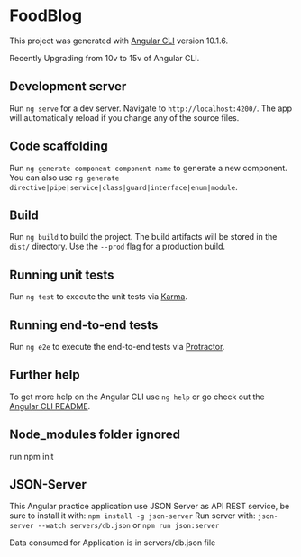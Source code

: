 # FoodBlog

This project was generated with [Angular CLI](https://github.com/angular/angular-cli) version 10.1.6.

Recently Upgrading from 10v to 15v of Angular CLI.

## Development server

Run `ng serve` for a dev server. Navigate to `http://localhost:4200/`. The app will automatically reload if you change any of the source files.

## Code scaffolding

Run `ng generate component component-name` to generate a new component. You can also use `ng generate directive|pipe|service|class|guard|interface|enum|module`.

## Build

Run `ng build` to build the project. The build artifacts will be stored in the `dist/` directory. Use the `--prod` flag for a production build.

## Running unit tests

Run `ng test` to execute the unit tests via [Karma](https://karma-runner.github.io).

## Running end-to-end tests

Run `ng e2e` to execute the end-to-end tests via [Protractor](http://www.protractortest.org/).

## Further help

To get more help on the Angular CLI use `ng help` or go check out the [Angular CLI README](https://github.com/angular/angular-cli/blob/master/README.md).

## Node_modules folder ignored
run npm init

## JSON-Server
This Angular practice application use JSON Server as API REST service, be sure to install it with:
`npm install -g json-server`
Run server with:
`json-server --watch servers/db.json` or `npm run json:server`

Data consumed for Application is in servers/db.json file
